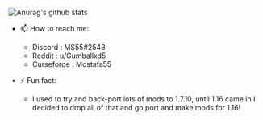 ![Anurag's github stats](https://github-readme-stats.vercel.app/api?username=MostafaSabry55&show_icons=true&theme=radical)

- 📫 How to reach me:
  - Discord : MS55#2543
  - Reddit : u/Gumballxd5
  - Curseforge : Mostafa55

- ⚡ Fun fact:
  - I used to try and back-port lots of mods to 1.7.10, until 1.16 came in I decided to drop all of that and go port and make mods for 1.16!

<!--
**MostafaSabry55/MostafaSabry55** is a ✨ _special_ ✨ repository because its `README.md` (this file) appears on your GitHub profile.

Here are some ideas to get you started:

- 🔭 I’m currently working on ...
- 🌱 I’m currently learning ...
- 👯 I’m looking to collaborate on ...
- 🤔 I’m looking for help with ...
- 💬 Ask me about ...
- 📫 How to reach me: ...
- 😄 Pronouns: ...
- ⚡ Fun fact: ...
-->
